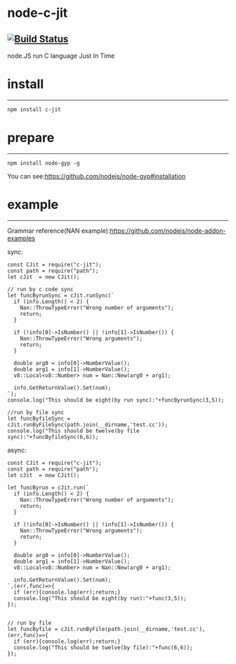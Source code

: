 # node-c-jit
##  [![Build Status](https://travis-ci.org/zy445566/node-c-jit.svg?branch=master)](https://travis-ci.org/zy445566/node-c-jit) 
node.JS run C language Just In Time



# install
-------------------
```sh
npm install c-jit
```

# prepare
-------------------
```
npm install node-gyp -g
```
You can see:https://github.com/nodejs/node-gyp#installation

# example
-------------------
Grammar reference(NAN example):https://github.com/nodejs/node-addon-examples <br />

sync:
```node
const CJit = require("c-jit");
const path = require("path");
let cJit  = new CJit();

// run by c code sync
let funcByrunSync = cJit.runSync(`
  if (info.Length() < 2) {
    Nan::ThrowTypeError("Wrong number of arguments");
    return;
  }

  if (!info[0]->IsNumber() || !info[1]->IsNumber()) {
    Nan::ThrowTypeError("Wrong arguments");
    return;
  }

  double arg0 = info[0]->NumberValue();
  double arg1 = info[1]->NumberValue();
  v8::Local<v8::Number> num = Nan::New(arg0 + arg1);

  info.GetReturnValue().Set(num);
`);
console.log("This should be eight(by run sync):"+funcByrunSync(3,5));

//run by file sync
let funcByfileSync = cJit.runByFileSync(path.join(__dirname,'test.cc'));
console.log("This should be twelve(by file sync):"+funcByfileSync(6,6));

```

async:
```node
const CJit = require("c-jit");
const path = require("path");
let cJit  = new CJit();

let funcByrun = cJit.run(`
  if (info.Length() < 2) { 
    Nan::ThrowTypeError("Wrong number of arguments"); 
    return; 
  } 
 
  if (!info[0]->IsNumber() || !info[1]->IsNumber()) { 
    Nan::ThrowTypeError("Wrong arguments"); 
    return; 
  } 
 
  double arg0 = info[0]->NumberValue(); 
  double arg1 = info[1]->NumberValue(); 
  v8::Local<v8::Number> num = Nan::New(arg0 + arg1); 
 
  info.GetReturnValue().Set(num); 
`,(err,func)=>{
  if (err){console.log(err);return;}
  console.log("This should be eight(by run):"+func(3,5));
});


// run by file
let funcByfile = cJit.runByFile(path.join(__dirname,'test.cc'),(err,func)=>{
  if (err){console.log(err);return;}
  console.log("This should be twelve(by file):"+func(6,6));
});

```


